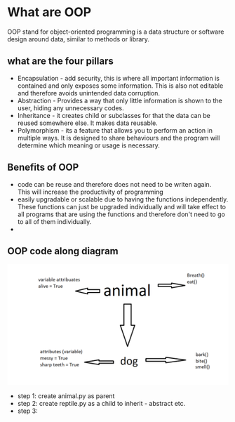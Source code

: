 # What are OOP
OOP stand for object-oriented programming is a data structure or software design around data, similar to methods or library. 
## what are the four pillars

- Encapsulation - add security, this is where all important information is contained and only exposes some information. This is also not editable and therefore avoids unintended data corruption.
- Abstraction - Provides a way that only little information is shown to the user, hiding any unnecessary codes.
- Inheritance - it creates child or subclasses for that the data can be reused somewhere else. It makes data reusable.
- Polymorphism - its a feature that allows you to perform an action in multiple ways. It is designed to share behaviours and the program will determine which meaning or usage is necessary.

## Benefits of OOP

- code can be reuse and therefore does not need to be writen again.
<br/>This will increase the productivity of programming
- easily upgradable or scalable due to having the functions independently. These functions can just be upgraded individually and will take effect to all programs that are using the functions and therefore don't need to go to all of them individually.
- 

## OOP code along diagram
<img src="./images/img.png"/>

- step 1: create animal.py as parent
- step 2: create reptile.py as a child to inherit - abstract etc.
- step 3: 